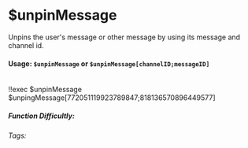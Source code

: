 # $unpinMessage
Unpins the user's message or other message by using its message and channel id.

#### Usage: `$unpinMessage` or `$unpinMessage[channelID;messageID]`
<br/>
<discord-messages>
	<discord-message :bot="false" role-color="#ffcc9a" author="Member">
		!!exec $unpinMessage $unpingMessage[772051119923789847;818136570896449577]
		</discord-message>
</discord-messages>

##### Function Difficultly: <Badge type="tip" text="Easy" vertical="middle" /> 
###### Tags: <Badge type="tip" text="unpin" vertical="middle" /> <Badge type="tip" text="unpinMessage" vertical="middle" />
